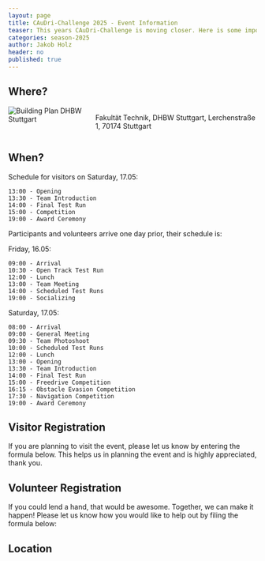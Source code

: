```yaml
---
layout: page
title: CAuDri-Challenge 2025 - Event Information
teaser: This years CAuDri-Challenge is moving closer. Here is some important information for anybody attending, visitors, volunteers and teammembers.
categories: season-2025
author: Jakob Holz
header: no
published: true
---
```


## Where? 

<div class="row">
    <div class="small-12 columns">
        <img src="{{ site.urlimg }}/posts/2025-04-23/building_plan_transparent.webp" alt="Building Plan DHBW Stuttgart">
        <p class="text-right caption">
            Fakultät Technik, DHBW Stuttgart, Lerchenstraße 1, 70174 Stuttgart  
        </p>
    </div>
</div>

 <!-- https://github.com/ayastreb/jekyll-maps, would be a nice addition imo. -->

## When? 

Schedule for visitors on Saturday, 17.05:

    13:00 - Opening 
    13:30 - Team Introduction
    14:00 - Final Test Run
    15:00 - Competition
    19:00 - Award Ceremony

Participants and volunteers arrive one day prior, their schedule is:

Friday, 16.05:

    09:00 - Arrival
    10:30 - Open Track Test Run
    12:00 - Lunch 
    13:00 - Team Meeting
    14:00 - Scheduled Test Runs
    19:00 - Socializing

Saturday, 17.05:
```
08:00 - Arrival  
09:00 - General Meeting  
09:30 - Team Photoshoot  
10:00 - Scheduled Test Runs  
12:00 - Lunch  
13:00 - Opening  
13:30 - Team Introduction  
14:00 - Final Test Run  
15:00 - Freedrive Competition  
16:15 - Obstacle Evasion Competition  
17:30 - Navigation Competition  
19:00 - Award Ceremony  
```
## Visitor Registration

If you are planning to visit the event, please let us know by entering the formula below.
This helps us in planning the event and is highly appreciated, thank you.

<!-- Last year the DHBW had a registration form for visitors on their own homepage.
This year we should do the same on our website. We could embedd another Google Form on a subpage, which would probably be the easiest solution.I'll send you a link to the registration form for volunteers, as soon as it is finished. -->

## Volunteer Registration

If you could lend a hand, that would be awesome. Together, we can make it happen!
Please let us know how you would like to help out by filing the formula below:

## Location
